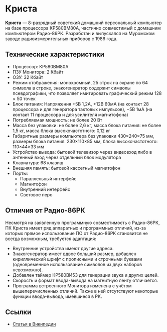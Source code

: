 # Криста

**Криста** — 8-разрядный советский домашний персональный компьютер на базе процессора КР580ВМ80А, частично совместимый с домашним компьютером Радио-86РК. Разработан и выпускался на Муромском заводе радиоизмерительных приборов c 1986 года.

## Технические характеристики

* Процессор: КР580ВМ80А
* ПЗУ Монитора: 2 Кбайт
* ОЗУ: 32 Кбайт
* Режим отображения: монохромный, 25 строк на экране по 64 символа в строке, знакогенератор содержит символы псевдографики, что позволяет имитировать графический режим 128 × 50 точек
* Блок питания: Напряжения +5В 1,2А, +12В 60мА (на контакт 28 процессора и для генератора тактовых импульсов), −5В 1мА (на контакт 11 процессора и для усилителя магнитофона)
* Потребляемая мощность: не более 20 Вт
* Масса без упаковки: не более 2,6 кг, масса блока питания: не более 1,5 кг, масса блока высокочастотного: 0,12 кг
* Габаритные размеры компьютера без упаковки 430×240×75 мм, размеры блока питания: 230×110×85 мм, блока высокочастотного: 110×44×33 мм
* Устройство вывода: бытовой телевизор через видеовход либо в антенный вход через отдельный блок модулятора
* Клавиатура: 68 клавиш
* Внешняя память: бытовой кассетный магнитофон
* Порты:
  * Параллельный интерфейс
  * Магнитофон
  * Внутренний интерфейс
  * Световое перо

## Отличия от Радио-86РК

Несмотря на заявленную программную совместимость с Радио-86РК, ПК Криста имеет ряд аппаратных и программных отличий, из-за которых прямое использование ПО от Радио-86РК становится не всегда возможным, требуется адаптация:
* Внутренние устройства имеют другие адреса.
* Знакогенератор имеет вдвое больший размер, добавлен кириллический шрифт с прописными и строчными буквами (одновременное использование символов из двух наборов невозможно).
* Добавлен таймер КР580ВИ53 для генерации звука и других целей.
* Скорость и формат ввода-вывода на магнитную ленту отличается.
* Программа встроенного Монитора изменена с учётом вышеперечисленных отличий. Также в ней отсутствуют некоторые функции ввода-вывода, имевшиеся в РК.

## Ссылки

* [Статья в Википедии](http://ru.wikipedia.org/wiki/%D0%9A%D1%80%D0%B8%D1%81%D1%82%D0%B0)
